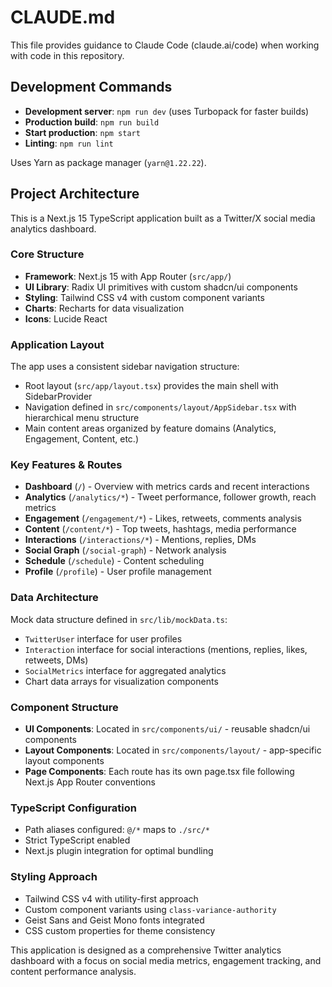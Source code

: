 # CLAUDE.md

This file provides guidance to Claude Code (claude.ai/code) when working with code in this repository.

## Development Commands

- **Development server**: `npm run dev` (uses Turbopack for faster builds)
- **Production build**: `npm run build`
- **Start production**: `npm start`
- **Linting**: `npm run lint`

Uses Yarn as package manager (`yarn@1.22.22`).

## Project Architecture

This is a Next.js 15 TypeScript application built as a Twitter/X social media analytics dashboard.

### Core Structure

- **Framework**: Next.js 15 with App Router (`src/app/`)
- **UI Library**: Radix UI primitives with custom shadcn/ui components
- **Styling**: Tailwind CSS v4 with custom component variants
- **Charts**: Recharts for data visualization
- **Icons**: Lucide React

### Application Layout

The app uses a consistent sidebar navigation structure:

- Root layout (`src/app/layout.tsx`) provides the main shell with SidebarProvider
- Navigation defined in `src/components/layout/AppSidebar.tsx` with hierarchical menu structure
- Main content areas organized by feature domains (Analytics, Engagement, Content, etc.)

### Key Features & Routes

- **Dashboard** (`/`) - Overview with metrics cards and recent interactions
- **Analytics** (`/analytics/*`) - Tweet performance, follower growth, reach metrics
- **Engagement** (`/engagement/*`) - Likes, retweets, comments analysis
- **Content** (`/content/*`) - Top tweets, hashtags, media performance
- **Interactions** (`/interactions/*`) - Mentions, replies, DMs
- **Social Graph** (`/social-graph`) - Network analysis
- **Schedule** (`/schedule`) - Content scheduling
- **Profile** (`/profile`) - User profile management

### Data Architecture

Mock data structure defined in `src/lib/mockData.ts`:

- `TwitterUser` interface for user profiles
- `Interaction` interface for social interactions (mentions, replies, likes, retweets, DMs)
- `SocialMetrics` interface for aggregated analytics
- Chart data arrays for visualization components

### Component Structure

- **UI Components**: Located in `src/components/ui/` - reusable shadcn/ui components
- **Layout Components**: Located in `src/components/layout/` - app-specific layout components
- **Page Components**: Each route has its own page.tsx file following Next.js App Router conventions

### TypeScript Configuration

- Path aliases configured: `@/*` maps to `./src/*`
- Strict TypeScript enabled
- Next.js plugin integration for optimal bundling

### Styling Approach

- Tailwind CSS v4 with utility-first approach
- Custom component variants using `class-variance-authority`
- Geist Sans and Geist Mono fonts integrated
- CSS custom properties for theme consistency

This application is designed as a comprehensive Twitter analytics dashboard with a focus on social media metrics, engagement tracking, and content performance analysis.